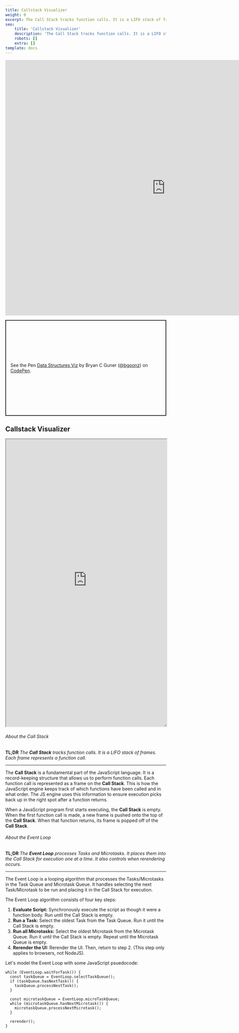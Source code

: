 ```yaml
---
title: Callstack Visualizer
weight: 0
excerpt: The Call Stack tracks function calls. It is a LIFO stack of frames. Each frame represents a function call.
seo:
    title: 'Callstack Visualizer'
    description: 'The Call Stack tracks function calls. It is a LIFO stack of frames. Each frame represents a function call.'
    robots: []
    extra: []
template: docs
---
```


<script async src="//jsfiddle.net/bgoonz/tu3Lw57r/embed/result/dark/"></script>

<iframe sandbox="allow-scripts" style="resize:both; overflow:scroll;"    height="800px" width="1000px" scrolling="yes" title="Linear vs Binary Search" src="https://codepen.io/bgoonz/embed/MWbZoOa?default-tab=result&editable=true&theme-id=light" frameborder="no" loading="lazy" allowtransparency="true" allowfullscreen="true">
  See the Pen <a href="https://codepen.io/bgoonz/pen/MWbZoOa">
  Linear vs Binary Search</a> by Bryan C Guner (<a href="https://codepen.io/bgoonz">@bgoonz</a>)
  on <a href="https://codepen.io">CodePen</a>.
</iframe>

<p class="codepen" data-height="300" data-theme-id="light" data-default-tab="result" data-slug-hash="GRNPEdY" data-editable="true" data-user="bgoonz" style="height: 300px; box-sizing: border-box; display: flex; align-items: center; justify-content: center; border: 2px solid; margin: 1em 0; padding: 1em;">
  <span>See the Pen <a href="https://codepen.io/bgoonz/pen/GRNPEdY">
  Data Structures Viz</a> by Bryan C Guner (<a href="https://codepen.io/bgoonz">@bgoonz</a>)
  on <a href="https://codepen.io">CodePen</a>.</span>
</p>
<script async src="https://cpwebassets.codepen.io/assets/embed/ei.js"></script>

## Callstack Visualizer

<iframe sandbox="allow-scripts" style="resize:both; overflow:scroll;"    src="https://visualize-callstack-qdvyu8oyc-visualize42.vercel.app/" height="900px" width="100%">
</iframe>

###### About the Call Stack

**TL;DR** _The **Call Stack** tracks function calls. It is a LIFO stack of frames. Each frame represents a function call._

---

The **Call Stack** is a fundamental part of the JavaScript language. It is a record-keeping structure that allows us to perform function calls. Each function call is represented as a frame on the **Call Stack**. This is how the JavaScript engine keeps track of which functions have been called and in what order. The JS engine uses this information to ensure execution picks back up in the right spot after a function returns.

When a JavaScript program first starts executing, the **Call Stack** is empty. When the first function call is made, a new frame is pushed onto the top of the **Call Stack**. When that function returns, its frame is popped off of the **Call Stack**.

###### About the Event Loop

**TL;DR** _The **Event Loop** processes Tasks and Microtasks. It places them into the Call Stack for execution one at a time. It also controls when rerendering occurs._

---

The Event Loop is a looping algorithm that processes the Tasks/Microtasks in the Task Queue and Microtask Queue. It handles selecting the next Task/Microtask to be run and placing it in the Call Stack for execution.

The Event Loop algorithm consists of four key steps:

1.  **Evaluate Script:** Synchronously execute the script as though it were a function body. Run until the Call Stack is empty.
2.  **Run a Task:** Select the oldest Task from the Task Queue. Run it until the Call Stack is empty.
3.  **Run all Microtasks:** Select the oldest Microtask from the Microtask Queue. Run it until the Call Stack is empty. Repeat until the Microtask Queue is empty.
4.  **Rerender the UI:** Rerender the UI. Then, return to step 2. (This step only applies to browsers, not NodeJS).

Let's model the Event Loop with some JavaScript psuedocode:

```
while (EventLoop.waitForTask()) {
  const taskQueue = EventLoop.selectTaskQueue();
  if (taskQueue.hasNextTask()) {
    taskQueue.processNextTask();
  }

  const microtaskQueue = EventLoop.microTaskQueue;
  while (microtaskQueue.hasNextMicrotask()) {
    microtaskQueue.processNextMicrotask();
  }

  rerender();
}
```
